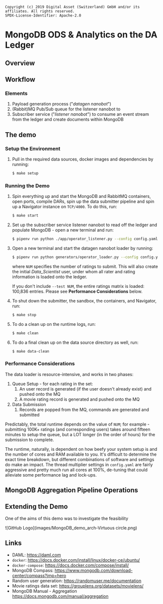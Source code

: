 ```
Copyright (c) 2019 Digital Asset (Switzerland) GmbH and/or its affiliates. All rights reserved.
SPDX-License-Identifier: Apache-2.0
```

# MongoDB ODS & Analytics on the DA Ledger

## Overview



## Workflow

### Elements

1. Payload generation process ("_datagen nanobot_")
1. (Rabbit)MQ Pub/Sub queue for the listener nanobot to 
1. Subscriber service ("_listener nanobot_") to consume an event stream from the ledger and create documents within MongoDB

## The demo

### Setup the Environment

1. Pull in the required data sources, docker images and dependencies by running:
    ```sh
    $ make setup
    ```

### Running the Demo

1. Spin everything up and start the MongoDB and RabbitMQ containers, open ports, compile DARs, spin up the data submitter pipeline and spin up a Navigator instance on `TCP/4000`. To do this, run:

    ```sh
    $ make start
    ```

1. Set up the subscriber service listener nanobot to read off the ledger and populate MongoDB - open a new terminal and run:

    ```sh
    $ pipenv run python ./app/operator_listener.py --config config.yaml --user Data_Scientist
    ```

1. Open a new terminal and start the datagen nanobot loader by running:
    ```sh
    $ pipenv run python generators/operator_loader.py --config config.yaml --user Data_Scientist --test NUM
    ```

    where `NUM` specifies the number of ratings to submit. This will also create the initial _Data_Scientist_ user, under whom all rater and rating information is loaded onto the ledger.

    If you don't include `--test NUM`, the entire ratings matrix is loaded: 100,836 entries. Please see **Performance Considerations** below.

1. To shut down the submitter, the sandbox, the containers, and Navigator, run:

    ```sh
    $ make stop
    ```

1. To do a clean up on the runtime logs, run:

    ```sh
    $ make clean
    ```

1. To do a final clean up on the data source directory as well, run:

    ```sh
    $ make data-clean
    ```

### Performance Considerations

The data loader is resource-intensive, and works in two phases:

1. Queue Setup - for each rating in the set:
    1. An user record is generated (if the user doesn't already exist) and pushed onto the MQ
    1. A movie rating record is generated and pushed onto the MQ 
1. Data Submission
    1. Records are popped from the MQ, commands are generated and submitted

Predictably, the total runtime depends on the value of `NUM`; for example - submitting 100K+ ratings (and corresponding users) takes around fifteen minutes to setup the queue, but a LOT longer (in the order of hours) for the submission to complete. 

The runtime, naturally, is dependent on how beefy your system setup is and the number of cores and RAM available to you. It's difficult to determine the exact time breakdown, but different combinations of software and settings do make an impact. The thread multiplier settings in `config.yaml` are fairly aggressive and pretty much run all cores at 100%, de-tuning that could alleviate some performance lag and lock-ups.

## MongoDB Aggregation Pipeline Operations


## Extending the Demo

One of the aims of this demo was to investigate the feasibility 

![GitHub Logo](images/MongoDB_demo_arch-Virtuous circle.png)

## Links ##

- DAML: <https://daml.com>
- `docker`: <https://docs.docker.com/install/linux/docker-ce/ubuntu/>
- `docker-compose`: <https://docs.docker.com/compose/install/>
- MongoDB Compass: <https://www.mongodb.com/download-center/compass?jmp=hero>
- Random user generation: <https://randomuser.me/documentation>
- Movie ratings data set: <https://grouplens.org/datasets/movielens/>
- MongoDB Manual - Aggregation <https://docs.mongodb.com/manual/aggregation>
